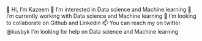 👋 Hi, I’m Kazeem
👀 I’m interested in Data science and Machine learning
🌱 I’m currently working with Data science and Machine learning
💞️ I’m looking to collaborate on Github and Linkedin
📫 You can reach my on twitter @kusbyk
I'm looking for help on Data science and Machine learning

